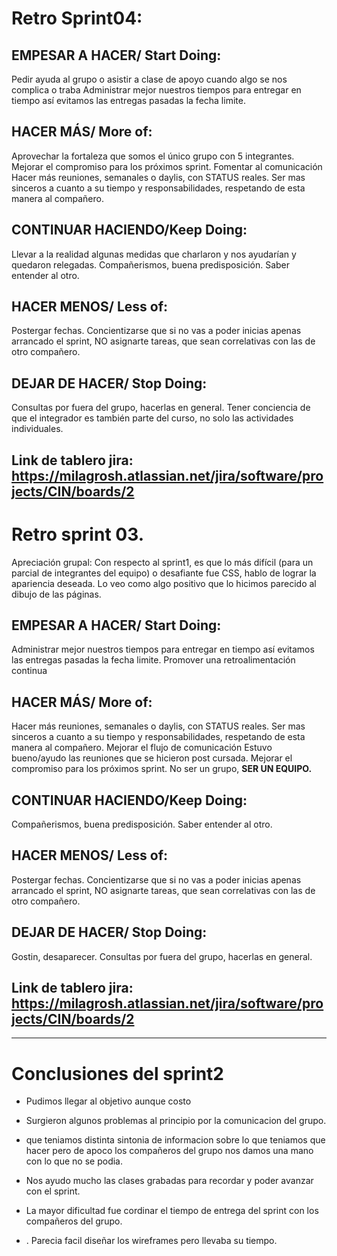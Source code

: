 # Retro Sprint04:

## EMPESAR A HACER/ Start Doing:
Pedir ayuda al grupo o asistir a clase de apoyo cuando algo se nos complica o traba
Administrar mejor nuestros tiempos para entregar en tiempo así evitamos las entregas pasadas la fecha limite.

## HACER MÁS/ More of:
Aprovechar la fortaleza que somos el único grupo con 5 integrantes.
Mejorar el compromiso para los próximos sprint. 
Fomentar al comunicación
Hacer más reuniones, semanales o daylis, con STATUS reales.
Ser mas sinceros a cuanto a su tiempo y responsabilidades, respetando de esta manera al compañero.

## CONTINUAR HACIENDO/Keep Doing:
Llevar a la realidad algunas medidas que charlaron y nos ayudarían y quedaron relegadas.
Compañerismos, buena predisposición. Saber entender al otro.

## HACER MENOS/ Less of:
Postergar fechas.
Concientizarse que si no vas a poder inicias apenas arrancado el sprint, NO asignarte tareas, que sean correlativas con las de otro compañero.

## DEJAR DE HACER/ Stop Doing:
Consultas por fuera del grupo, hacerlas en general.
Tener conciencia de que el integrador es también parte del curso, no solo las actividades individuales. 


## Link de tablero jira: https://milagrosh.atlassian.net/jira/software/projects/CIN/boards/2





# Retro sprint 03.
Apreciación grupal: Con respecto al  sprint1, es que lo más difícil (para un parcial de integrantes del equipo) o desafiante fue CSS, hablo de  lograr la apariencia deseada. Lo veo como algo positivo que lo hicimos parecido al dibujo de las páginas.

## EMPESAR A HACER/ Start Doing:
Administrar mejor nuestros tiempos para entregar en tiempo así evitamos las entregas pasadas la fecha limite.
Promover una retroalimentación continua


## HACER MÁS/ More of:
Hacer más reuniones, semanales o daylis, con STATUS reales.
Ser mas sinceros a cuanto a su tiempo y responsabilidades, respetando de esta manera al compañero.
Mejorar el flujo de comunicación
Estuvo bueno/ayudo las reuniones que se hicieron post cursada.
Mejorar el compromiso para los próximos sprint. 
No ser un grupo, **SER UN EQUIPO.**

## CONTINUAR HACIENDO/Keep Doing:
Compañerismos, buena predisposición. Saber entender al otro.


## HACER MENOS/ Less of:
Postergar fechas.
Concientizarse que si no vas a poder inicias apenas arrancado el sprint, NO asignarte tareas, que sean correlativas con las de otro compañero.

## DEJAR DE HACER/ Stop Doing:
Gostin, desaparecer. 
Consultas por fuera del grupo, hacerlas en general.

## Link de tablero jira: https://milagrosh.atlassian.net/jira/software/projects/CIN/boards/2

***

# Conclusiones del  sprint2

*  Pudimos llegar al objetivo aunque costo

*  Surgieron algunos problemas al principio por la comunicacion del grupo.

*  que teniamos distinta sintonia de informacion sobre lo que teniamos que hacer pero de apoco los compañeros del grupo nos damos una mano con lo que no se podia.

* Nos ayudo mucho las clases grabadas para recordar y poder avanzar con el sprint. 

* La mayor dificultad fue cordinar el tiempo de entrega del sprint con los compañeros del grupo.

* . Parecia facil diseñar los wireframes pero llevaba su tiempo.

